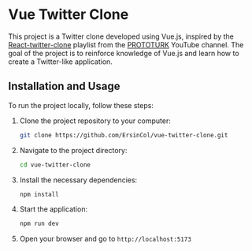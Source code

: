 # Vue Twitter Clone

This project is a Twitter clone developed using Vue.js, inspired by the [React-twitter-clone](https://www.youtube.com/playlist?list=PLfAfrKyDRWrHBssvebbmaCx2exhfQr8WL) playlist from the [PROTOTURK](https://www.youtube.com/@PROTOTURKCOM) YouTube channel. The goal of the project is to reinforce knowledge of Vue.js and learn how to create a Twitter-like application.

## Installation and Usage

To run the project locally, follow these steps:

1. Clone the project repository to your computer:

    ```bash
    git clone https://github.com/ErsinCol/vue-twitter-clone.git
    ```

2. Navigate to the project directory:

    ```bash
    cd vue-twitter-clone
    ```

3. Install the necessary dependencies:

    ```bash
    npm install
    ```

4. Start the application:

    ```bash
    npm run dev
    ```

5. Open your browser and go to `http://localhost:5173`